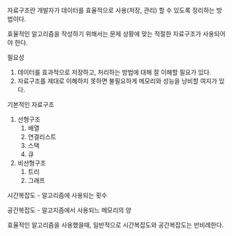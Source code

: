 자료구조란 개발자가 데이터를 효율적으로 사용(저장, 관리) 할 수 있도록 정리하는 방법이다.

 효율적인 알고리즘을  작성하기 위해서는 문제 상황에 맞는 적절한 자료구조가 사용되어야 한다.

필요성

1. 데이터를 효과적으로 저장하고, 처리하는 방법에 대해 잘 이해할 필요가 있다.
2. 자료구조를  제대로 이해하지 못하면 불필요하게 메모리와 성능을 낭비할 여지가 있다.

기본적인 자료구조

1) 선형구조
   1) 배열
   2) 연결리스트
   3) 스택
   4) 큐
2) 비선형구조
   1) 트리
   2) 그래프



시간복잡도 - 알고리즘에 사용되는 횟수

공간복잡도 - 알고지즘에서 사용되느 메모리의 양

효율적인 알고리즘을 사용했을때, 일반적으로 시간복잡도와 공간복잡도는 반비례한다.



